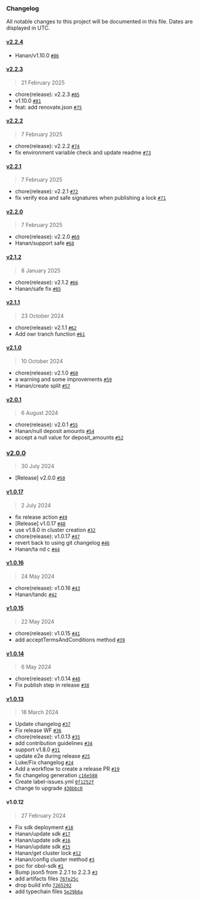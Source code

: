 ### Changelog

All notable changes to this project will be documented in this file. Dates are displayed in UTC.

#### [v2.2.4](https://github.com/ObolNetwork/obol-sdk/compare/v2.2.3...v2.2.4)

- Hanan/v1.10.0 [`#86`](https://github.com/ObolNetwork/obol-sdk/pull/86)

#### [v2.2.3](https://github.com/ObolNetwork/obol-sdk/compare/v2.2.2...v2.2.3)

> 21 February 2025

- chore(release): v2.2.3 [`#85`](https://github.com/ObolNetwork/obol-sdk/pull/85)
- v1.10.0 [`#81`](https://github.com/ObolNetwork/obol-sdk/pull/81)
- feat: add renovate.json [`#75`](https://github.com/ObolNetwork/obol-sdk/pull/75)

#### [v2.2.2](https://github.com/ObolNetwork/obol-sdk/compare/v2.2.1...v2.2.2)

> 7 February 2025

- chore(release): v2.2.2 [`#74`](https://github.com/ObolNetwork/obol-sdk/pull/74)
- fix environment variable check and update readme [`#73`](https://github.com/ObolNetwork/obol-sdk/pull/73)

#### [v2.2.1](https://github.com/ObolNetwork/obol-sdk/compare/v2.2.0...v2.2.1)

> 7 February 2025

- chore(release): v2.2.1 [`#72`](https://github.com/ObolNetwork/obol-sdk/pull/72)
- fix verify eoa and safe signatures when publishing a lock [`#71`](https://github.com/ObolNetwork/obol-sdk/pull/71)

#### [v2.2.0](https://github.com/ObolNetwork/obol-sdk/compare/v2.1.2...v2.2.0)

> 7 February 2025

- chore(release): v2.2.0 [`#69`](https://github.com/ObolNetwork/obol-sdk/pull/69)
- Hanan/support safe [`#68`](https://github.com/ObolNetwork/obol-sdk/pull/68)

#### [v2.1.2](https://github.com/ObolNetwork/obol-sdk/compare/v2.1.1...v2.1.2)

> 8 January 2025

- chore(release): v2.1.2 [`#66`](https://github.com/ObolNetwork/obol-sdk/pull/66)
- Hanan/safe fix [`#65`](https://github.com/ObolNetwork/obol-sdk/pull/65)

#### [v2.1.1](https://github.com/ObolNetwork/obol-sdk/compare/v2.1.0...v2.1.1)

> 23 October 2024

- chore(release): v2.1.1 [`#62`](https://github.com/ObolNetwork/obol-sdk/pull/62)
- Add owr tranch function [`#61`](https://github.com/ObolNetwork/obol-sdk/pull/61)

#### [v2.1.0](https://github.com/ObolNetwork/obol-sdk/compare/v2.0.1...v2.1.0)

> 10 October 2024

- chore(release): v2.1.0 [`#60`](https://github.com/ObolNetwork/obol-sdk/pull/60)
- a warning and some improvements [`#59`](https://github.com/ObolNetwork/obol-sdk/pull/59)
- Hanan/create split [`#57`](https://github.com/ObolNetwork/obol-sdk/pull/57)

#### [v2.0.1](https://github.com/ObolNetwork/obol-sdk/compare/v2.0.0...v2.0.1)

> 6 August 2024

- chore(release): v2.0.1 [`#55`](https://github.com/ObolNetwork/obol-sdk/pull/55)
- Hanan/null deposit amounts [`#54`](https://github.com/ObolNetwork/obol-sdk/pull/54)
- accept a null value for deposit_amounts [`#52`](https://github.com/ObolNetwork/obol-sdk/pull/52)

### [v2.0.0](https://github.com/ObolNetwork/obol-sdk/compare/v1.0.17...v2.0.0)

> 30 July 2024

- [Release] v2.0.0 [`#50`](https://github.com/ObolNetwork/obol-sdk/pull/50)

#### [v1.0.17](https://github.com/ObolNetwork/obol-sdk/compare/v1.0.16...v1.0.17)

> 2 July 2024

- fix release action [`#49`](https://github.com/ObolNetwork/obol-sdk/pull/49)
- [Release] v1.0.17 [`#48`](https://github.com/ObolNetwork/obol-sdk/pull/48)
- use v1.8.0 in cluster creation [`#32`](https://github.com/ObolNetwork/obol-sdk/pull/32)
- chore(release): v1.0.17 [`#47`](https://github.com/ObolNetwork/obol-sdk/pull/47)
- revert back to using git changelog [`#46`](https://github.com/ObolNetwork/obol-sdk/pull/46)
- Hanan/ta nd c [`#44`](https://github.com/ObolNetwork/obol-sdk/pull/44)

#### [v1.0.16](https://github.com/ObolNetwork/obol-sdk/compare/v1.0.15...v1.0.16)

> 24 May 2024

- chore(release): v1.0.16 [`#43`](https://github.com/ObolNetwork/obol-sdk/pull/43)
- Hanan/tandc [`#42`](https://github.com/ObolNetwork/obol-sdk/pull/42)

#### [v1.0.15](https://github.com/ObolNetwork/obol-sdk/compare/v1.0.14...v1.0.15)

> 22 May 2024

- chore(release): v1.0.15 [`#41`](https://github.com/ObolNetwork/obol-sdk/pull/41)
- add acceptTermsAndConditions method [`#39`](https://github.com/ObolNetwork/obol-sdk/pull/39)

#### [v1.0.14](https://github.com/ObolNetwork/obol-sdk/compare/v1.0.13...v1.0.14)

> 6 May 2024

- chore(release): v1.0.14 [`#40`](https://github.com/ObolNetwork/obol-sdk/pull/40)
- Fix publish step in release [`#38`](https://github.com/ObolNetwork/obol-sdk/pull/38)

#### [v1.0.13](https://github.com/ObolNetwork/obol-sdk/compare/v1.0.12...v1.0.13)

> 18 March 2024

- Update changelog [`#37`](https://github.com/ObolNetwork/obol-sdk/pull/37)
- Fix release WF [`#36`](https://github.com/ObolNetwork/obol-sdk/pull/36)
- chore(release): v1.0.13 [`#35`](https://github.com/ObolNetwork/obol-sdk/pull/35)
- add contribution guidelines [`#34`](https://github.com/ObolNetwork/obol-sdk/pull/34)
- support v1.8.0 [`#31`](https://github.com/ObolNetwork/obol-sdk/pull/31)
- update e2e during release [`#25`](https://github.com/ObolNetwork/obol-sdk/pull/25)
- Luke/Fix changelog [`#24`](https://github.com/ObolNetwork/obol-sdk/pull/24)
- Add a workflow to create a release PR [`#19`](https://github.com/ObolNetwork/obol-sdk/pull/19)
- fix changelog generation [`c16e588`](https://github.com/ObolNetwork/obol-sdk/commit/c16e5881773b47b7b7e02f3241888c49ed70077c)
- Create label-issues.yml [`0f1252f`](https://github.com/ObolNetwork/obol-sdk/commit/0f1252f24badba89251a3595cb5d57a0790e5faf)
- change to upgrade [`430bbc0`](https://github.com/ObolNetwork/obol-sdk/commit/430bbc05325f5b5f713b52952fd16954cf1396d6)

#### v1.0.12

> 27 February 2024

- Fix sdk deployment [`#18`](https://github.com/ObolNetwork/obol-sdk/pull/18)
- Hanan/update sdk [`#17`](https://github.com/ObolNetwork/obol-sdk/pull/17)
- Hanan/update sdk [`#16`](https://github.com/ObolNetwork/obol-sdk/pull/16)
- Hanan/update sdk [`#15`](https://github.com/ObolNetwork/obol-sdk/pull/15)
- Hanan/get cluster lock [`#12`](https://github.com/ObolNetwork/obol-sdk/pull/12)
- Hanan/config cluster method [`#3`](https://github.com/ObolNetwork/obol-sdk/pull/3)
- poc for obol-sdk [`#1`](https://github.com/ObolNetwork/obol-sdk/pull/1)
- Bump json5 from 2.2.1 to 2.2.3 [`#3`](https://github.com/ObolNetwork/obol-sdk/pull/3)
- add artifacts files [`76fe25c`](https://github.com/ObolNetwork/obol-sdk/commit/76fe25cf95733651b70d2e0d99f593994364a8c3)
- drop build info [`7265292`](https://github.com/ObolNetwork/obol-sdk/commit/7265292cb6b9264f4fe61bd4929a6d1acf495a15)
- add typechain files [`5e29b6a`](https://github.com/ObolNetwork/obol-sdk/commit/5e29b6adad0bc630d301a6274a58a678276ee773)
